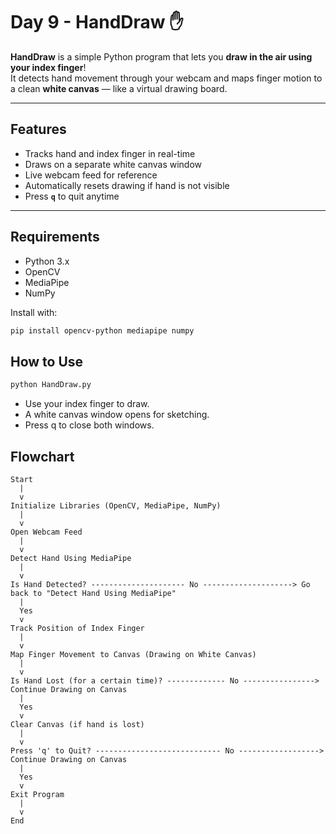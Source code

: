 # Day 9 - HandDraw ✋ 

**HandDraw** is a simple Python program that lets you **draw in the air using your index finger**!  
It detects hand movement through your webcam and maps finger motion to a clean **white canvas** — like a virtual drawing board.

---

## Features

- Tracks hand and index finger in real-time
- Draws on a separate white canvas window
- Live webcam feed for reference
- Automatically resets drawing if hand is not visible
- Press **`q`** to quit anytime

---

## Requirements

- Python 3.x  
- OpenCV  
- MediaPipe  
- NumPy

Install with:

```bash
pip install opencv-python mediapipe numpy
```
## How to Use
```bash
python HandDraw.py
```
- Use your index finger to draw.
- A white canvas window opens for sketching.
- Press q to close both windows.

## Flowchart
```pgsql
Start
  |
  v
Initialize Libraries (OpenCV, MediaPipe, NumPy)
  |
  v
Open Webcam Feed
  |
  v
Detect Hand Using MediaPipe
  |
  v
Is Hand Detected? --------------------- No --------------------> Go back to "Detect Hand Using MediaPipe"
  |
  Yes
  v
Track Position of Index Finger
  |
  v
Map Finger Movement to Canvas (Drawing on White Canvas)
  |
  v
Is Hand Lost (for a certain time)? ------------- No ----------------> Continue Drawing on Canvas
  |
  Yes
  v
Clear Canvas (if hand is lost)
  |
  v
Press 'q' to Quit? ---------------------------- No ------------------> Continue Drawing on Canvas
  |
  Yes
  v
Exit Program
  |
  v
End
```
